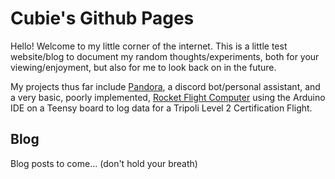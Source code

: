 # Cubie's Github Pages

Hello! Welcome to my little corner of the internet. This is a little test website/blog to document my random thoughts/experiments, both for your viewing/enjoyment, but also for me to look back on in the future.

My projects thus far include [Pandora](https://github.com/Cubie87/Pandora), a discord bot/personal assistant, and a very basic, poorly implemented, [Rocket Flight Computer](https://github.com/Cubie87/L2RocketSoftware) using the Arduino IDE on a Teensy board to log data for a Tripoli Level 2 Certification Flight. 



## Blog

Blog posts to come... (don't hold your breath)
